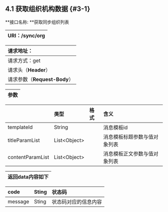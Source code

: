 ## 4.1 获取组织机构数据 {#3-1}

**接口名称: **获取同步组织列表

| URI：/sync/org |
| :--- |


| 请求地址： |
| :--- |
| 请求方式：get |
| 请求头（**Header**） |
| 请求参数（**Request-Body**） |

| 参数 |
| :--- |


|  | 类型 | 格式 | 含义 |
| :--- | :--- | :--- | :--- |
| templateId | String |  | 消息模板id |
| titleParamList | List&lt;Object&gt; |  | 消息模板标题参数与值对象列表 |
| contentParamList | List&lt;Object&gt; |  | 消息模板正文参数与值对象列表 |

| 返回data内容如下 |
| :--- |


| code | Sting | 状态码 |
| :--- | :--- | :--- |
| message | Sting | 状态码对应的信息内容 |



